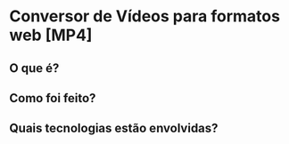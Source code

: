 # Conversor de Vídeos para formatos web [MP4]

## O que é?

## Como foi feito?


## Quais tecnologias estão envolvidas?



